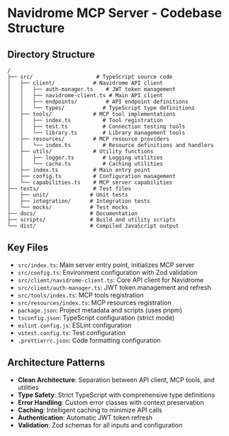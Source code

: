 # Navidrome MCP Server - Codebase Structure

## Directory Structure
```
/
├── src/                    # TypeScript source code
│   ├── client/            # Navidrome API client
│   │   ├── auth-manager.ts    # JWT token management
│   │   ├── navidrome-client.ts # Main API client
│   │   ├── endpoints/         # API endpoint definitions
│   │   └── types/            # TypeScript type definitions
│   ├── tools/             # MCP tool implementations
│   │   ├── index.ts          # Tool registration
│   │   ├── test.ts           # Connection testing tools
│   │   └── library.ts        # Library management tools
│   ├── resources/         # MCP resource providers
│   │   └── index.ts          # Resource definitions and handlers
│   ├── utils/             # Utility functions
│   │   ├── logger.ts         # Logging utilities
│   │   └── cache.ts          # Caching utilities
│   ├── index.ts           # Main entry point
│   ├── config.ts          # Configuration management
│   └── capabilities.ts    # MCP server capabilities
├── tests/                 # Test files
│   ├── unit/             # Unit tests
│   ├── integration/      # Integration tests
│   └── mocks/            # Test mocks
├── docs/                 # Documentation
├── scripts/              # Build and utility scripts
└── dist/                 # Compiled JavaScript output
```

## Key Files
- `src/index.ts`: Main server entry point, initializes MCP server
- `src/config.ts`: Environment configuration with Zod validation
- `src/client/navidrome-client.ts`: Core API client for Navidrome
- `src/client/auth-manager.ts`: JWT token management and refresh
- `src/tools/index.ts`: MCP tools registration
- `src/resources/index.ts`: MCP resources registration
- `package.json`: Project metadata and scripts (uses pnpm)
- `tsconfig.json`: TypeScript configuration (strict mode)
- `eslint.config.js`: ESLint configuration
- `vitest.config.ts`: Test configuration
- `.prettierrc.json`: Code formatting configuration

## Architecture Patterns
- **Clean Architecture**: Separation between API client, MCP tools, and utilities
- **Type Safety**: Strict TypeScript with comprehensive type definitions
- **Error Handling**: Custom error classes with context preservation
- **Caching**: Intelligent caching to minimize API calls
- **Authentication**: Automatic JWT token refresh
- **Validation**: Zod schemas for all inputs and configuration